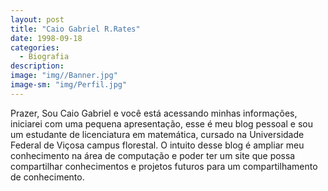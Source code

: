 ```yaml
---
layout: post
title: "Caio Gabriel R.Rates"
date: 1998-09-18
categories:
  - Biografia
description:
image: "img//Banner.jpg"
image-sm: "img/Perfil.jpg"
---
```

Prazer, Sou Caio Gabriel e você está acessando minhas informações, iniciarei com uma pequena apresentação, esse é meu blog pessoal e sou um estudante de licenciatura em matemática, cursado na Universidade Federal de Viçosa campus florestal. O intuito desse blog é ampliar meu conhecimento na área de computação e poder ter um site que possa compartilhar conhecimentos e projetos futuros para um compartilhamento de conhecimento.
